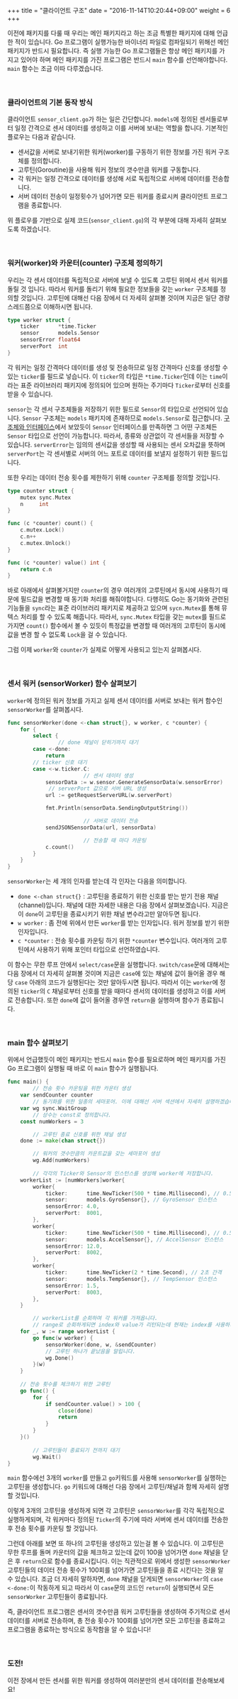 +++
title = "클라이언트 구조"
date = "2016-11-14T10:20:44+09:00"
weight = 6
+++

이전에 패키지를 다룰 때 우리는 메인 패키지라고 하는 조금 특별한 패키지에 대해 언급한 적이 있습니다. Go 프로그램이 실행가능한 바이너리 파일로 컴파일되기 위해선 메인 패키지가 반드시 필요합니다. 즉 실행 가능한 Go 프로그램들은 항상 메인 패키지를 가지고 있어야 하며 메인 패키지를 가진 프로그램은 반드시 `main` 함수를 선언해야합니다. `main` 함수는 조금 이따 다루겠습니다.

<br>

### 클라이언트의 기본 동작 방식

클라이언트 `sensor_client.go`가 하는 일은 간단합니다. `models`에 정의된 센서들로부터 일정 간격으로 센서 데이터를 생성하고 이를 서버에 보내는 역할을 합니다. 기본적인 플로우는 다음과 같습니다.

* 센서값을 서버로 보내기위한 워커(worker)를 구동하기 위한 정보를 가진 워커 구조체를 정의합니다.
* 고루틴(Goroutine)을 사용해 워커 정보의 갯수만큼 워커를 구동합니다.
* 각 워커는 일정 간격으로 데이터를 생성해 서로 독립적으로 서버에 데이터를 전송합니다.
* 서버 데이터 전송이 일정횟수가 넘어가면 모든 워커를 종료시켜 클라이언트 프로그램을 종료합니다.

위 플로우를 기반으로 실제 코드(`sensor_client.go`)의 각 부분에 대해 자세히 살펴보도록 하겠습니다.

<br>

### 워커(worker)와 카운터(counter) 구조체 정의하기

우리는 각 센서 데이터를 독립적으로 서버에 보낼 수 있도록 고루틴 위에서 센서 워커를 돌릴 것 입니다. 따라서 워커를 돌리기 위해 필요한 정보들을 갖는 `worker` 구조체를 정의할 것입니다. 고루틴에 대해선 다음 장에서 더 자세히 살펴볼 것이며 지금은 일단 경량 스레드쯤으로 이해하시면 됩니다.

```go
type worker struct {
	ticker      *time.Ticker
	sensor      models.Sensor
	sensorError float64
	serverPort  int
}
```

각 워커는 일정 간격마다 데이터를 생성 및 전송하므로 일정 간격마다 신호를 생성할 수 있는 `ticker`를 필드로 넣습니다. 이 `ticker`의 타입은 `*time.Ticker`인데 이는 `time`이라는 표준 라이브러리 패키지에 정의되어 있으며 원하는 주기마다 `Ticker`로부터 신호를 받을 수 있습니다.

`sensor`는 각 센서 구조체들을 저장하기 위한 필드로 `Sensor`의 타입으로 선언되어 있습니다. `Sensor` 구조체는 `models` 패키지에 존재하므로 `models.Sensor`로 접근합니다. [구조체와 인터페이스](/struct-and-interface)에서 보았듯이 `Sensor` 인터페이스를 만족하면 그 어떤 구조체든 `Sensor` 타입으로 선언이 가능합니다. 따라서, 종류와 상관없이 각 센서들을 저장할 수 있습니다. `serverError`는 임의의 센서값을 생성할 때 사용되는 센서 오차값을 뜻하며 `serverPort`는 각 센서별로 서버의 어느 포트로 데이터를 보낼지 설정하기 위한 필드입니다.

또한 우리는 데이터 전송 횟수를 제한하기 위해 `counter` 구조체를 정의할 것입니다.

```go
type counter struct {
	mutex sync.Mutex
	n     int
}

func (c *counter) count() {
	c.mutex.Lock()
	c.n++
	c.mutex.Unlock()
}

func (c *counter) value() int {
	return c.n
}
```

바로 아래에서 살펴볼거지만 `counter`의 경우 여러개의 고루틴에서 동시에 사용하기 때문에 필드값을 변경할 때 동기화 처리를 해줘야합니다. 다행히도 Go는 동기화와 관련된 기능들을 `sync`라는 표준 라이브러리 패키지로 제공하고 있으며 `sycn.Mutex`를 통해 뮤텍스 처리를 할 수 있도록 해줍니다. 따라서, `sync.Mutex` 타입을 갖는 `mutex`를 필드로 가지면 `count()` 함수에서 볼 수 있듯이 특정값을 변경할 때 여러개의 고루틴이 동시에 값을 변경 할 수 없도록 `Lock`을 걸 수 있습니다. 

그럼 이제 `worker`와 `counter`가 실제로 어떻게 사용되고 있는지 살펴봅시다.

<br>

### 센서 워커 (sensorWorker) 함수 살펴보기

`worker`에 정의된 워커 정보를 가지고 실제 센서 데이터를 서버로 보내는 워커 함수인 `sensorWorker`를 살펴봅시다.

```go
func sensorWorker(done <-chan struct{}, w worker, c *counter) {
	for {
		select {
                // done 채널이 닫히기까지 대기
		case <-done:
			return
		// ticker 신호 대기
		case <-w.ticker.C:
                        // 센서 데이터 생성
			sensorData := w.sensor.GenerateSensorData(w.sensorError)
			 // serverPort 값으로 서버 URL 생성
			url := getRequestServerURL(w.serverPort)

			fmt.Println(sensorData.SendingOutputString())

                        // 서버로 데이터 전송
			sendJSONSensorData(url, sensorData)

                        // 전송할 때 마다 카운팅
			c.count()
		}
	}
}
```

`sensorWorker`는 세 개의 인자를 받는데 각 인자는 다음을 의미합니다.

* `done <-chan struct{}` : 고루틴을 종료하기 위한 신호를 받는 받기 전용 채널(channel)입니다. 채널에 대한 자세한 내용은 다음 장에서 살펴보겠습니다. 지금은 이 `done`이 고루틴을 종료시키기 위한 채널 변수라고만 알아두면 됩니다. 
* `w worker` : 좀 전에 위에서 만든 `worker`를 받는 인자입니다. 워커 정보를 받기 위한 인자입니다.
* `c *counter` : 전송 횟수를 카운팅 하기 위한 `*counter` 변수입니다. 여러개의 고루틴에서 사용하기 위해 포인터 타입으로 선언하였습니다.

이 함수는 무한 루프 안에서 `select/case`문을 실행합니다. `switch/case`문에 대해서는 다음 장에서 더 자세히 살펴볼 것이며 지금은 `case`에 있는 채널에 값이 들어올 경우 해당 `case` 아래의 코드가 실행된다는 것만 알아두시면 됩니다. 따라서 이는 `worker`에 정의된 `ticker`의 `C` 채널로부터 신호를 받을 때마다 센서의 데이터를 생성하고 이를 서버로 전송합니다. 또한 `done`에 값이 들어올 경우엔 `return`을 실행하며 함수가 종료됩니다.

<br>

### main 함수 살펴보기

위에서 언급했듯이 메인 패키지는 반드시 `main` 함수를 필요로하며 메인 패키지를 가진 Go 프로그램이 실행될 때 바로 이 `main` 함수가 실행됩니다.

```go
func main() {
        // 전송 횟수 카운팅을 위한 카운터 생성 
	var sendCounter counter
        // 동기화를 위한 일종의 세마포어. 이에 대해선 서버 섹션에서 자세히 설명하겠습니다.
	var wg sync.WaitGroup
        // 상수는 const로 정의합니다.
	const numWorkers = 3

        // 고루틴 종료 신호를 위한 채널 생성
	done := make(chan struct{})

        // 워커의 갯수만큼의 카운트값을 갖는 세마포어 생성
        wg.Add(numWorkers)    
    
        // 각각의 Ticker와 Sensor의 인스턴스를 생성해 worker에 저장합니다.
	workerList := [numWorkers]worker{
		worker{
			ticker:      time.NewTicker(500 * time.Millisecond), // 0.5초 간격
			sensor:      models.GyroSensor{}, // GyroSensor 인스턴스
			sensorError: 4.0,
			serverPort:  8001,
		},
		worker{
			ticker:      time.NewTicker(500 * time.Millisecond), // 0.5초 간격
			sensor:      models.AccelSensor{}, // AccelSensor 인스턴스
			sensorError: 12.0,
			serverPort:  8002,
		},
		worker{
			ticker:      time.NewTicker(2 * time.Second), // 2초 간격
			sensor:      models.TempSensor{}, // TempSensor 인스턴스
			sensorError: 1.5,
			serverPort:  8003,
		},
	}

        // workerList를 순회하며 각 워커를 가져옵니다.
        // range로 순회하게되면 index와 value가 리턴되는데 현재는 index를 사용하지 않으므로 _로 무시합니다.
	for _, w := range workerList {
		go func(w worker) {
			sensorWorker(done, w, &sendCounter)
			// 고루틴 하나가 끝났음을 알립니다.
			wg.Done()
		}(w)
	}
	
	// 전송 횟수를 체크하기 위한 고루틴
	go func() {
		for {
			if sendCounter.value() > 100 {
				close(done)
				return
			}
		}
	}()
        
        // 고루틴들이 종료되기 전까지 대기
        wg.Wait()	
}
```

`main` 함수에선 3개의 `worker`를 만들고 `go`키워드를 사용해 `sensorWorker`를 실행하는 고루틴을 생성합니다. `go` 키워드에 대해선 다음 장에서 고루틴/채널과 함께 자세히 설명할 것입니다.

이렇게 3개의 고루틴을 생성하게 되면 각 고루틴은 `sensorWorker`를 각각 독립적으로 실행하게되며, 각 워커마다 정의된 `Ticker`의 주기에 따라 서버에 센서 데이터를 전송한 후 전송 횟수를 카운팅 할 것입니다.

그런데 아래를 보면 또 하나의 고루틴을 생성하고 있는걸 볼 수 있습니다. 이 고루틴은 무한 루프를 돌며 카운터의 값을 체크하고 있는데 값이 100을 넘어가면 `done` 채널을 닫은 후 `return`으로 함수를 종료시킵니다. 이는 직관적으로 위에서 생성한 `sensorWorker` 고루틴들의 데이터 전송 횟수가 100회를 넘어가면 고루틴들을 종료 시킨다는 것을 알 수 있습니다. 조금 더 자세히 말하자면, `done` 채널을 닫게되면 `sensorWorker`의 `case <-done:`이 작동하게 되고 따라서 이 `case`문의 코드인 `return`이 실행되면서 모든 `sensorWorker` 고루틴들이 종료됩니다.

즉, 클라이언트 프로그램은 센서의 갯수만큼 워커 고루틴들을 생성하여 주기적으로 센서 데이터를 서버로 전송하며,  총 전송 횟수가 100회를 넘어가면 모든 고루틴을 종료하고 프로그램을 종료하는 방식으로 동작함을 알 수 있습니다!

<br>

### 도전!

이전 장에서 만든 센서를 위한 워커를 생성하여 여러분만의 센서 데이터를 전송해보세요!
